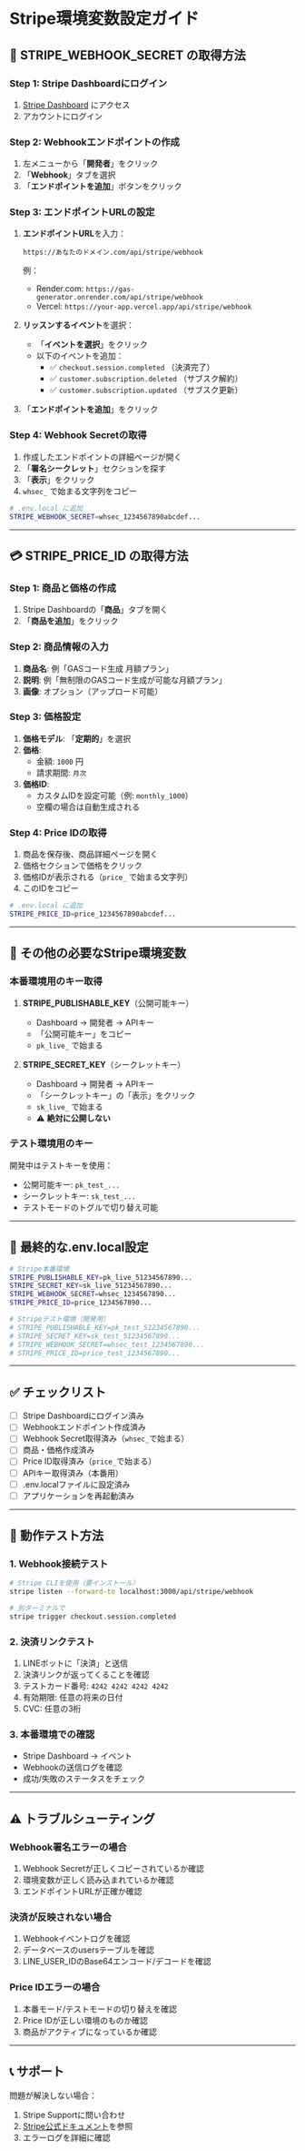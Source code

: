 # Stripe環境変数設定ガイド

## 🔑 STRIPE_WEBHOOK_SECRET の取得方法

### Step 1: Stripe Dashboardにログイン
1. [Stripe Dashboard](https://dashboard.stripe.com) にアクセス
2. アカウントにログイン

### Step 2: Webhookエンドポイントの作成
1. 左メニューから「**開発者**」をクリック
2. 「**Webhook**」タブを選択
3. 「**エンドポイントを追加**」ボタンをクリック

### Step 3: エンドポイントURLの設定
1. **エンドポイントURL**を入力：
   ```
   https://あなたのドメイン.com/api/stripe/webhook
   ```
   例：
   - Render.com: `https://gas-generator.onrender.com/api/stripe/webhook`
   - Vercel: `https://your-app.vercel.app/api/stripe/webhook`

2. **リッスンするイベント**を選択：
   - 「**イベントを選択**」をクリック
   - 以下のイベントを追加：
     - ✅ `checkout.session.completed` （決済完了）
     - ✅ `customer.subscription.deleted` （サブスク解約）
     - ✅ `customer.subscription.updated` （サブスク更新）

3. 「**エンドポイントを追加**」をクリック

### Step 4: Webhook Secretの取得
1. 作成したエンドポイントの詳細ページが開く
2. 「**署名シークレット**」セクションを探す
3. 「**表示**」をクリック
4. `whsec_` で始まる文字列をコピー

```bash
# .env.local に追加
STRIPE_WEBHOOK_SECRET=whsec_1234567890abcdef...
```

---

## 💳 STRIPE_PRICE_ID の取得方法

### Step 1: 商品と価格の作成
1. Stripe Dashboardの「**商品**」タブを開く
2. 「**商品を追加**」をクリック

### Step 2: 商品情報の入力
1. **商品名**: 例「GASコード生成 月額プラン」
2. **説明**: 例「無制限のGASコード生成が可能な月額プラン」
3. **画像**: オプション（アップロード可能）

### Step 3: 価格設定
1. **価格モデル**: 「**定期的**」を選択
2. **価格**: 
   - 金額: `1000` 円
   - 請求期間: `月次`
3. **価格ID**: 
   - カスタムIDを設定可能（例: `monthly_1000`）
   - 空欄の場合は自動生成される

### Step 4: Price IDの取得
1. 商品を保存後、商品詳細ページを開く
2. 価格セクションで価格をクリック
3. 価格IDが表示される（`price_` で始まる文字列）
4. このIDをコピー

```bash
# .env.local に追加
STRIPE_PRICE_ID=price_1234567890abcdef...
```

---

## 🔐 その他の必要なStripe環境変数

### 本番環境用のキー取得

1. **STRIPE_PUBLISHABLE_KEY**（公開可能キー）
   - Dashboard → 開発者 → APIキー
   - 「公開可能キー」をコピー
   - `pk_live_` で始まる

2. **STRIPE_SECRET_KEY**（シークレットキー）
   - Dashboard → 開発者 → APIキー
   - 「シークレットキー」の「表示」をクリック
   - `sk_live_` で始まる
   - ⚠️ **絶対に公開しない**

### テスト環境用のキー

開発中はテストキーを使用：
- 公開可能キー: `pk_test_...`
- シークレットキー: `sk_test_...`
- テストモードのトグルで切り替え可能

---

## 📝 最終的な.env.local設定

```bash
# Stripe本番環境
STRIPE_PUBLISHABLE_KEY=pk_live_51234567890...
STRIPE_SECRET_KEY=sk_live_51234567890...
STRIPE_WEBHOOK_SECRET=whsec_1234567890...
STRIPE_PRICE_ID=price_1234567890...

# Stripeテスト環境（開発用）
# STRIPE_PUBLISHABLE_KEY=pk_test_51234567890...
# STRIPE_SECRET_KEY=sk_test_51234567890...
# STRIPE_WEBHOOK_SECRET=whsec_test_1234567890...
# STRIPE_PRICE_ID=price_test_1234567890...
```

---

## ✅ チェックリスト

- [ ] Stripe Dashboardにログイン済み
- [ ] Webhookエンドポイント作成済み
- [ ] Webhook Secret取得済み（`whsec_`で始まる）
- [ ] 商品・価格作成済み
- [ ] Price ID取得済み（`price_`で始まる）
- [ ] APIキー取得済み（本番用）
- [ ] .env.localファイルに設定済み
- [ ] アプリケーションを再起動済み

---

## 🧪 動作テスト方法

### 1. Webhook接続テスト
```bash
# Stripe CLIを使用（要インストール）
stripe listen --forward-to localhost:3000/api/stripe/webhook

# 別ターミナルで
stripe trigger checkout.session.completed
```

### 2. 決済リンクテスト
1. LINEボットに「決済」と送信
2. 決済リンクが返ってくることを確認
3. テストカード番号: `4242 4242 4242 4242`
4. 有効期限: 任意の将来の日付
5. CVC: 任意の3桁

### 3. 本番環境での確認
- Stripe Dashboard → イベント
- Webhookの送信ログを確認
- 成功/失敗のステータスをチェック

---

## ⚠️ トラブルシューティング

### Webhook署名エラーの場合
1. Webhook Secretが正しくコピーされているか確認
2. 環境変数が正しく読み込まれているか確認
3. エンドポイントURLが正確か確認

### 決済が反映されない場合
1. Webhookイベントログを確認
2. データベースのusersテーブルを確認
3. LINE_USER_IDのBase64エンコード/デコードを確認

### Price IDエラーの場合
1. 本番モード/テストモードの切り替えを確認
2. Price IDが正しい環境のものか確認
3. 商品がアクティブになっているか確認

---

## 📞 サポート

問題が解決しない場合：
1. Stripe Supportに問い合わせ
2. [Stripe公式ドキュメント](https://stripe.com/docs)を参照
3. エラーログを詳細に確認